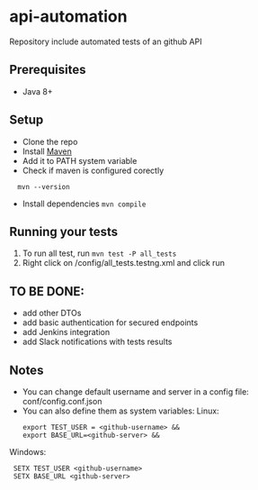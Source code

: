 # api-automation
Repository include automated tests of an github API  

## Prerequisites
* Java 8+

## Setup

* Clone the repo
* Install [Maven](https://maven.apache.org/download.cgi)
* Add it to PATH system variable
* Check if maven is configured corectly 
```
  mvn --version
  ```
* Install dependencies `mvn compile`

## Running your tests

1. To run all test, run `mvn test -P all_tests`
2. Right click on /config/all_tests.testng.xml and click run

## TO BE DONE:

- add other DTOs
- add basic authentication for secured endpoints
- add Jenkins integration
- add Slack notifications with tests results


## Notes 

* You can change default username and server in a config file: conf/config.conf.json
* You can also define them as system variables:
Linux:
  ```
  export TEST_USER = <github-username> &&
  export BASE_URL=<github-server> &&
  ```
 Windows:
 ```
  SETX TEST_USER <github-username>
  SETX BASE_URL <github-server>
  ```

